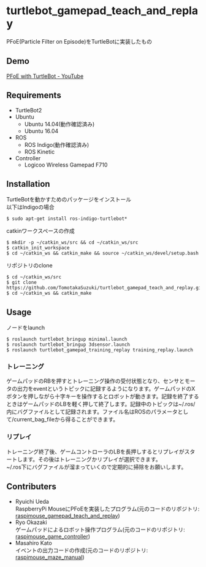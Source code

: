 # turtlebot_gamepad_teach_and_replay
PFoE(Particle Filter on Episode)をTurtleBotに実装したもの
## Demo
[PFoE with TurtleBot - YouTube](https://www.youtube.com/watch?v=HcmX92bSTL8&feature=youtu.be)
## Requirements
* TurtleBot2
* Ubuntu
  * Ubuntu 14.04(動作確認済み)
  * Ubuntu 16.04
* ROS
  * ROS Indigo(動作確認済み)
  * ROS Kinetic
* Controller
  * Logicoo Wireless Gamepad F710
## Installation
TurtleBotを動かすためのパッケージをインストール  
以下はIndigoの場合
```
$ sudo apt-get install ros-indigo-turtlebot*
```
catkinワークスペースの作成
```
$ mkdir -p ~/catkin_ws/src && cd ~/catkin_ws/src
$ catkin_init_workspace
$ cd ~/catkin_ws && catkin_make && source ~/catkin_ws/devel/setup.bash
```
リポジトリのclone
```
$ cd ~/catkin_ws/src
$ git clone https://github.com/TomotakaSuzuki/turtlebot_gamepad_teach_and_replay.git
$ cd ~/catkin_ws && catkin_make
```
## Usage
ノードをlaunch
```
$ roslaunch turtlebot_bringup minimal.launch
$ roslaunch turtlebot_bringup 3dsensor.launch
$ roslaunch turtlebot_gamepad_training_replay training_replay.launch
```
### トレーニング
ゲームパッドのRBを押すとトレーニング操作の受付状態となり、センサとモータの出力をeventというトピックに記録するようになります。ゲームパッドのXボタンを押しながら十字キーを操作するとロボットが動きます。記録を終了するときはゲームパッドのLBを軽く押して終了します。記録中のトピックは~/.ros/内にバグファイルとして記録されます。ファイル名はROSのパラメータとして/current_bag_fileから得ることができます。
### リプレイ
トレーニング終了後、ゲームコントローラのLBを長押しするとリプレイがスタートします。その後はトレーニングかリプレイが選択できます。  
~/.ros下にバグファイルが溜まっていくので定期的に掃除をお願いします。
## Contributers
* Ryuichi Ueda  
RaspberryPi MouseにPFoEを実装したプログラム(元のコードのリポジトリ: [raspimouse_gamepad_teach_and_replay](https://github.com/ryuichiueda/raspimouse_gamepad_teach_and_replay))
* Ryo Okazaki  
ゲームパッドによるロボット操作プログラム(元のコードのリポジトリ: [raspimouse_game_controller](https://github.com/zaki0929/raspimouse_game_controller))
* Masahiro Kato  
イベントの出力コードの作成(元のコードのリポジトリ: [raspimouse_maze_manual](https://github.com/kato-masahiro/raspimouse_maze_manual))
